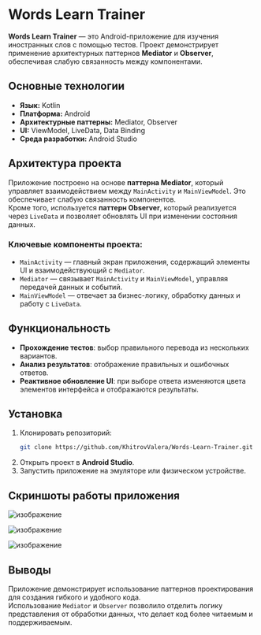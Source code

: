 # Words Learn Trainer

**Words Learn Trainer** — это Android-приложение для изучения иностранных слов с помощью тестов. Проект демонстрирует применение архитектурных паттернов **Mediator** и **Observer**, обеспечивая слабую связанность между компонентами.

## Основные технологии

- **Язык:** Kotlin
- **Платформа:** Android
- **Архитектурные паттерны:** Mediator, Observer
- **UI:** ViewModel, LiveData, Data Binding
- **Среда разработки:** Android Studio

## Архитектура проекта

Приложение построено на основе **паттерна Mediator**, который управляет взаимодействием между `MainActivity` и `MainViewModel`. Это обеспечивает слабую связанность компонентов.  
Кроме того, используется **паттерн Observer**, который реализуется через `LiveData` и позволяет обновлять UI при изменении состояния данных.

### Ключевые компоненты проекта:
- `MainActivity` — главный экран приложения, содержащий элементы UI и взаимодействующий с `Mediator`.
- `Mediator` — связывает `MainActivity` и `MainViewModel`, управляя передачей данных и событий.
- `MainViewModel` — отвечает за бизнес-логику, обработку данных и работу с `LiveData`.

## Функциональность

- **Прохождение тестов**: выбор правильного перевода из нескольких вариантов.
- **Анализ результатов**: отображение правильных и ошибочных ответов.
- **Реактивное обновление UI**: при выборе ответа изменяются цвета элементов интерфейса и отображаются результаты.

## Установка

1. Клонировать репозиторий:
   ```bash
   git clone https://github.com/KhitrovValera/Words-Learn-Trainer.git
   ```
2. Открыть проект в **Android Studio**.
3. Запустить приложение на эмуляторе или физическом устройстве.

## Скриншоты работы приложения

![изображение](https://github.com/user-attachments/assets/d4354283-3b6e-48fa-88c4-606d3bba6b49)

![изображение](https://github.com/user-attachments/assets/3d27edb6-f21e-4995-9009-0b7154389604)

![изображение](https://github.com/user-attachments/assets/a935fefa-1e72-40e8-95e1-047489dece3a)


## Выводы

Приложение демонстрирует использование паттернов проектирования для создания гибкого и удобного кода.  
Использование `Mediator` и `Observer` позволило отделить логику представления от обработки данных, что делает код более читаемым и поддерживаемым.
